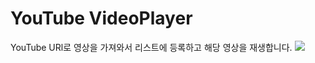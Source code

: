 # YouTube VideoPlayer

YouTube URl로 영상을 가져와서 리스트에 등록하고 해당 영상을 재생합니다.
<img src="https://user-images.githubusercontent.com/59474775/128142241-202f2c56-17c9-4b42-bb86-3139a1ec559c.gif">

